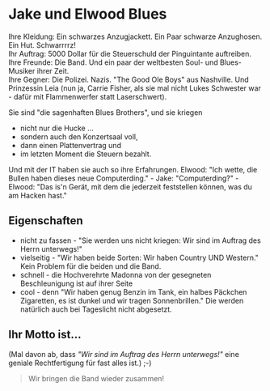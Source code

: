 # Jake und Elwood Blues

Ihre Kleidung: Ein schwarzes Anzugjackett. Ein Paar schwarze Anzughosen. Ein Hut. Schwarrrrz!  
Ihr Auftrag: 5000 Dollar für die Steuerschuld der Pinguintante auftreiben.  
Ihre Freunde: Die Band. Und ein paar der weltbesten Soul- und Blues-Musiker ihrer Zeit.  
Ihre Gegner: Die Polizei. Nazis. "The Good Ole Boys" aus Nashville. Und Prinzessin Leia (nun ja, Carrie Fisher, als sie mal nicht Lukes Schwester war - dafür mit Flammenwerfer statt Laserschwert).  

Sie sind "die sagenhaften Blues Brothers", und sie kriegen  
 * nicht nur die Hucke ...  
 * sondern auch den Konzertsaal voll,  
 * dann einen Plattenvertrag und  
 * im letzten Moment die Steuern bezahlt.  

Und mit der IT haben sie auch so ihre Erfahrungen. Elwood: "Ich wette, die Bullen haben dieses neue Computerding." - Jake: "Computerding?" - Elwood: "Das is'n Gerät, mit dem die jederzeit feststellen können, was du am Hacken hast."

## Eigenschaften
 * nicht zu fassen \- "Sie werden uns nicht kriegen: Wir sind im Auftrag des Herrn unterwegs!"
 * vielseitig \- "Wir haben beide Sorten: Wir haben Country UND Western." Kein Problem für die beiden und die Band.
 * schnell \- die Hochverehrte Madonna von der gesegneten Beschleunigung ist auf ihrer Seite 
 * cool \- denn "Wir haben genug Benzin im Tank, ein halbes Päckchen Zigaretten, es ist dunkel und wir tragen Sonnenbrillen." Die werden natürlich auch bei Tageslicht nicht abgesetzt.

## Ihr Motto ist...
(Mal davon ab, dass _"Wir sind im Auftrag des Herrn unterwegs!"_ eine geniale Rechtfertigung für fast alles ist.) ;-)

> Wir bringen die Band wieder zusammen!